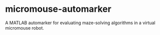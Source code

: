 # micromouse-automarker
A MATLAB automarker for evaluating maze-solving algorithms in a virtual micromouse robot.
